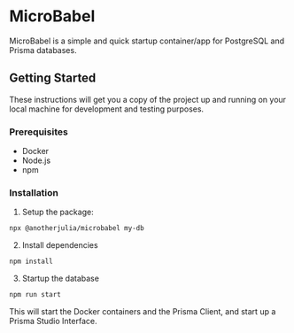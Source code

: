 # MicroBabel

MicroBabel is a simple and quick startup container/app for PostgreSQL and Prisma databases.

## Getting Started

These instructions will get you a copy of the project up and running on your local machine for development and testing purposes.

### Prerequisites

- Docker
- Node.js
- npm

### Installation

1. Setup the package:

```bash
npx @anotherjulia/microbabel my-db
```

2. Install dependencies

```bash
npm install
```

3. Startup the database

```bash
npm run start
```

This will start the Docker containers and the Prisma Client, and start up a Prisma Studio Interface.
